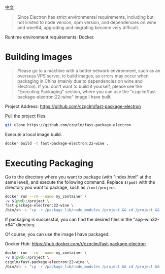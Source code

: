 [中文](https://github.com/czqclm/fast-package-electron/blob/main/README_CN.md)
> Since Electron has strict environmental requirements, including but not limited to node version, npm version, and dependencies on wine and wine64, upgrading and migrating become very difficult.

Runtime environment requirements: Docker.

# Building Images
> Please go to a machine with a better network environment, such as an overseas VPS server, to build images, as errors may occur when packaging in China (mainly due to dependencies on wine and Electron). If you don't want to build it yourself, please see the "Executing Packaging" section, where you can use the "czqclm/fast-package-electron:22-wine" image I have built.

Project Address: https://github.com/czqclm/fast-package-electron

Pull the project files.
```bash
git clone https://github.com/czqclm/fast-package-electron
```
Execute a local image build.
```bash
docker build -t fast-package-electron:22-wine . 
```
# Executing Packaging
Go to the directory where you want to package (with "index.html" at the same level), and execute the following command. Replace `$(pwd)` with the directory you want to package, such as `/root/project`.

```bash
docker run --rm --name my_container \
-v $(pwd):/project \
fast-package-electron:22-wine \
/bin/sh -c "cp -r /package_lib/node_modules /project && cd /project && npm run package_win64"
```

If packaging is successful, you can find the desired files in the "app-win32-x64" directory.

Of course, you can use the image I have packaged.

Docker Hub: https://hub.docker.com/r/czqclm/fast-package-electron
```bash
docker run --rm --name my_container \
-v $(pwd):/project \
czqclm/fast-package-electron:22-wine \
/bin/sh -c "cp -r /package_lib/node_modules /project && cd /project && npm run package_win64"
```

